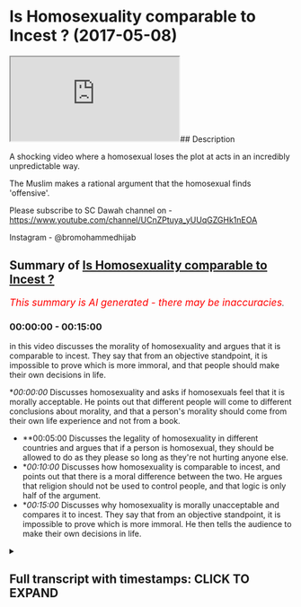 # Is Homosexuality comparable to Incest ? (2017-05-08)

<iframe loading='lazy' allow='autoplay' src='https://www.youtube.com/embed/wPR8dUCgoIM'></iframe>## Description

A shocking video where a homosexual loses the plot at acts in an incredibly unpredictable way. 

The Muslim makes a rational argument that the homosexual finds 'offensive'.

Please subscribe to SC Dawah channel on -
 https://www.youtube.com/channel/UCnZPtuya_yUUqGZGHk1nEOA


Instagram - @bromohammedhijab

## Summary of [Is Homosexuality comparable to Incest ?](https://www.youtube.com/watch?v=wPR8dUCgoIM)


*<span style="color:red; font-size:125%">This summary is AI generated - there may be inaccuracies</span>. [](/)*

### <a onclick="modifyYTiframeseektime('0')">00:00:00</a> - <a onclick="modifyYTiframeseektime('900')">00:15:00</a>

in this video discusses the morality of homosexuality and argues that it is comparable to incest. They say that from an objective standpoint, it is impossible to prove which is more immoral, and that people should make their own decisions in life.

**<a onclick="modifyYTiframeseektime('0')">00:00:00</a>* Discusses homosexuality and asks if homosexuals feel that it is morally acceptable. He points out that different people will come to different conclusions about morality, and that a person's morality should come from their own life experience and not from a book.
* **<a onclick="modifyYTiframeseektime('300')">00:05:00</a> Discusses the legality of homosexuality in different countries and argues that if a person is homosexual, they should be allowed to do as they please so long as they're not hurting anyone else.
* **<a onclick="modifyYTiframeseektime('600')">00:10:00</a>* Discusses how homosexuality is comparable to incest, and points out that there is a moral difference between the two. He argues that religion should not be used to control people, and that logic is only half of the argument.
* **<a onclick="modifyYTiframeseektime('900')">00:15:00</a>* Discusses why homosexuality is morally unacceptable and compares it to incest. They say that from an objective standpoint, it is impossible to prove which is more immoral. He then tells the audience to make their own decisions in life.

<details><summary><h2>Full transcript with timestamps: CLICK TO EXPAND</h2></summary>

<a onclick="modifyYTiframeseektime('0')">0:00:00</a> basically before we start let me just  
<a onclick="modifyYTiframeseektime('3')">0:00:03</a> introduce it to a slammer  
<a onclick="modifyYTiframeseektime('4')">0:00:04</a> it's LOM as a religion here whereby I  
<a onclick="modifyYTiframeseektime('8')">0:00:08</a> use me here if someone's a religion well  
<a onclick="modifyYTiframeseektime('13')">0:00:13</a> we believe the one God one God worthy of  
<a onclick="modifyYTiframeseektime('16')">0:00:16</a> worship all right one God worthy of  
<a onclick="modifyYTiframeseektime('19')">0:00:19</a> worship yeah yeah oh yeah one God worthy  
<a onclick="modifyYTiframeseektime('26')">0:00:26</a> of worship we believe look this is what  
<a onclick="modifyYTiframeseektime('30')">0:00:30</a> we believe there's a verse in the Quran  
<a onclick="modifyYTiframeseektime('31')">0:00:31</a> I want to introduce you to it ya know  
<a onclick="modifyYTiframeseektime('33')">0:00:33</a> see what not to like no there's a verse  
<a onclick="modifyYTiframeseektime('36')">0:00:36</a> I figured Saturday night verse 29 it  
<a onclick="modifyYTiframeseektime('40')">0:00:40</a> says but of Allah whom a solemn Roger  
<a onclick="modifyYTiframeseektime('43')">0:00:43</a> une fille Shura cap water shake it  
<a onclick="modifyYTiframeseektime('46')">0:00:46</a> sooner or later version basically says  
<a onclick="modifyYTiframeseektime('48')">0:00:48</a> that God has preferred a parable yeah of  
<a onclick="modifyYTiframeseektime('51')">0:00:51</a> a man who has many slave owners and  
<a onclick="modifyYTiframeseektime('55')">0:00:55</a> another man who has only one slave owner  
<a onclick="modifyYTiframeseektime('58')">0:00:58</a> and then he said hey Lester really  
<a onclick="modifyYTiframeseektime('60')">0:01:00</a> metella are they the same  
<a onclick="modifyYTiframeseektime('61')">0:01:01</a> yeah now the plane is do you know those  
<a onclick="modifyYTiframeseektime('65')">0:01:05</a> a philosopher his name is Rosario he  
<a onclick="modifyYTiframeseektime('66')">0:01:06</a> said man is bloom free for everywhere in  
<a onclick="modifyYTiframeseektime('69')">0:01:09</a> Chains man is going to bed one change  
<a onclick="modifyYTiframeseektime('71')">0:01:11</a> the idea is this the idea is that we as  
<a onclick="modifyYTiframeseektime('74')">0:01:14</a> Muslims we believe that you are going to  
<a onclick="modifyYTiframeseektime('76')">0:01:16</a> be a slave to something in this world  
<a onclick="modifyYTiframeseektime('78')">0:01:18</a> yes  
<a onclick="modifyYTiframeseektime('79')">0:01:19</a> you're going to either be a slave to  
<a onclick="modifyYTiframeseektime('80')">0:01:20</a> social expectations that you've chosen  
<a onclick="modifyYTiframeseektime('83')">0:01:23</a> your China it's a good way of putting it  
<a onclick="modifyYTiframeseektime('87')">0:01:27</a> so we say look let us choose who we  
<a onclick="modifyYTiframeseektime('90')">0:01:30</a> should be basically submissive to or  
<a onclick="modifyYTiframeseektime('93')">0:01:33</a> what we should be submissive to and in  
<a onclick="modifyYTiframeseektime('94')">0:01:34</a> our conceptual conceptualization we say  
<a onclick="modifyYTiframeseektime('97')">0:01:37</a> that the most appropriate thing for us  
<a onclick="modifyYTiframeseektime('99')">0:01:39</a> to submit to is the one who created  
<a onclick="modifyYTiframeseektime('101')">0:01:41</a> everything the one who knows everything  
<a onclick="modifyYTiframeseektime('103')">0:01:43</a> the one who's all aware of everything  
<a onclick="modifyYTiframeseektime('105')">0:01:45</a> and that is for us God so that's why the  
<a onclick="modifyYTiframeseektime('108')">0:01:48</a> Quran giving anyone in this entire  
<a onclick="modifyYTiframeseektime('110')">0:01:50</a> square  
<a onclick="modifyYTiframeseektime('112')">0:01:52</a> yes okay so in that case because oh  
<a onclick="modifyYTiframeseektime('114')">0:01:54</a> really so do you accept do you accept  
<a onclick="modifyYTiframeseektime('117')">0:01:57</a> that the scientists think there's like a  
<a onclick="modifyYTiframeseektime('119')">0:01:59</a> electronic that's some kind of magnetic  
<a onclick="modifyYTiframeseektime('122')">0:02:02</a> thing going on and that's God even  
<a onclick="modifyYTiframeseektime('124')">0:02:04</a> science so everybody agrees yeah no I'm  
<a onclick="modifyYTiframeseektime('128')">0:02:08</a> with you oh that's good we'll put in it  
<a onclick="modifyYTiframeseektime('129')">0:02:09</a> but I just want to say - I want to put  
<a onclick="modifyYTiframeseektime('130')">0:02:10</a> the student ma'am so for me like if you  
<a onclick="modifyYTiframeseektime('133')">0:02:13</a> ask me about my morality where do I get  
<a onclick="modifyYTiframeseektime('135')">0:02:15</a> my own morality  
<a onclick="modifyYTiframeseektime('135')">0:02:15</a> ya know but if you do I'll say look  
<a onclick="modifyYTiframeseektime('139')">0:02:19</a> there's a there's a rationality behind  
<a onclick="modifyYTiframeseektime('140')">0:02:20</a> the rally  
<a onclick="modifyYTiframeseektime('141')">0:02:21</a> so the rationality for us is okay we  
<a onclick="modifyYTiframeseektime('143')">0:02:23</a> believe that God created the universe  
<a onclick="modifyYTiframeseektime('145')">0:02:25</a> yeah now he is all-knowing we'll hearing  
<a onclick="modifyYTiframeseektime('148')">0:02:28</a> a little powerful and as an extension of  
<a onclick="modifyYTiframeseektime('150')">0:02:30</a> that he sent messengers to certain  
<a onclick="modifyYTiframeseektime('152')">0:02:32</a> people's in certain plants and  
<a onclick="modifyYTiframeseektime('154')">0:02:34</a> messengers came to people in certain  
<a onclick="modifyYTiframeseektime('156')">0:02:36</a> people certain times at different times  
<a onclick="modifyYTiframeseektime('158')">0:02:38</a> yeah and the final that we believe is  
<a onclick="modifyYTiframeseektime('160')">0:02:40</a> the Prophet Muhammad you came for  
<a onclick="modifyYTiframeseektime('161')">0:02:41</a> everything would be right  
<a onclick="modifyYTiframeseektime('163')">0:02:43</a> those messengers yeah so basically  
<a onclick="modifyYTiframeseektime('166')">0:02:46</a> whether what they have with them are two  
<a onclick="modifyYTiframeseektime('168')">0:02:48</a> things the message in the miracle the  
<a onclick="modifyYTiframeseektime('170')">0:02:50</a> message being from God which is to  
<a onclick="modifyYTiframeseektime('172')">0:02:52</a> believe in a worship and only one God  
<a onclick="modifyYTiframeseektime('174')">0:02:54</a> submit yourself to one God rather than  
<a onclick="modifyYTiframeseektime('176')">0:02:56</a> submitting yourself to aspects of the  
<a onclick="modifyYTiframeseektime('177')">0:02:57</a> creation and the miracle is the Quran  
<a onclick="modifyYTiframeseektime('180')">0:03:00</a> itself and it has a way of basically  
<a onclick="modifyYTiframeseektime('182')">0:03:02</a> proving itself okay good point so having  
<a onclick="modifyYTiframeseektime('188')">0:03:08</a> said that Oscars a homosexual yeah I  
<a onclick="modifyYTiframeseektime('190')">0:03:10</a> want to ask as a homosexual do you feel  
<a onclick="modifyYTiframeseektime('195')">0:03:15</a> it's basically in your opinion it's it's  
<a onclick="modifyYTiframeseektime('198')">0:03:18</a> your right jewy it's absolutely fine  
<a onclick="modifyYTiframeseektime('201')">0:03:21</a> morally acceptable for you to be  
<a onclick="modifyYTiframeseektime('202')">0:03:22</a> homosexual in the sense that my national  
<a onclick="modifyYTiframeseektime('205')">0:03:25</a> urge okay thank you all right yeah okay  
<a onclick="modifyYTiframeseektime('209')">0:03:29</a> I wanted to ask you a question there  
<a onclick="modifyYTiframeseektime('211')">0:03:31</a> yeah do you assert that everything that  
<a onclick="modifyYTiframeseektime('214')">0:03:34</a> you believe and feel from nature  
<a onclick="modifyYTiframeseektime('216')">0:03:36</a> you should enact depending on what how  
<a onclick="modifyYTiframeseektime('220')">0:03:40</a> you feel depending on your own  
<a onclick="modifyYTiframeseektime('223')">0:03:43</a> morality that you have available decide  
<a onclick="modifyYTiframeseektime('226')">0:03:46</a> the course of your lifetime supporting  
<a onclick="modifyYTiframeseektime('228')">0:03:48</a> with your own experiences and your own  
<a onclick="modifyYTiframeseektime('230')">0:03:50</a> destiny based on your own and what  
<a onclick="modifyYTiframeseektime('232')">0:03:52</a> you're here to do and that all of us are  
<a onclick="modifyYTiframeseektime('234')">0:03:54</a> here to do something different we're all  
<a onclick="modifyYTiframeseektime('235')">0:03:55</a> here to develop in a soul a different  
<a onclick="modifyYTiframeseektime('237')">0:03:57</a> way but religion to shut that down and  
<a onclick="modifyYTiframeseektime('238')">0:03:58</a> makes you all the same I don't believe  
<a onclick="modifyYTiframeseektime('240')">0:04:00</a> that no I'm with you but John I put this  
<a onclick="modifyYTiframeseektime('243')">0:04:03</a> on you because I think your voice is  
<a onclick="modifyYTiframeseektime('245')">0:04:05</a> thought on my website no I don't like  
<a onclick="modifyYTiframeseektime('249')">0:04:09</a> you you believe that yeah but the  
<a onclick="modifyYTiframeseektime('251')">0:04:11</a> question I asked you was you said it was  
<a onclick="modifyYTiframeseektime('252')">0:04:12</a> my network to be homosexual I mean I do  
<a onclick="modifyYTiframeseektime('255')">0:04:15</a> believe that I'm not saying that you  
<a onclick="modifyYTiframeseektime('257')">0:04:17</a> shouldn't know one thing I Fisher the  
<a onclick="modifyYTiframeseektime('261')">0:04:21</a> first Pinilla do you believe that as you  
<a onclick="modifyYTiframeseektime('263')">0:04:23</a> connect with my life I think we have  
<a onclick="modifyYTiframeseektime('264')">0:04:24</a> there should be able to adapt well most  
<a onclick="modifyYTiframeseektime('267')">0:04:27</a> of them because you have an urge to eat  
<a onclick="modifyYTiframeseektime('269')">0:04:29</a> to [ __ ] for sleep to park so most of  
<a onclick="modifyYTiframeseektime('272')">0:04:32</a> them yes I would agree sir all right  
<a onclick="modifyYTiframeseektime('274')">0:04:34</a> what about you what about you all of  
<a onclick="modifyYTiframeseektime('275')">0:04:35</a> them I wish you would do not sir  
<a onclick="modifyYTiframeseektime('278')">0:04:38</a> okay does that go fight for my morality  
<a onclick="modifyYTiframeseektime('280')">0:04:40</a> the one thing so from what did you get  
<a onclick="modifyYTiframeseektime('282')">0:04:42</a> your morality from your own life  
<a onclick="modifyYTiframeseektime('283')">0:04:43</a> experience or did you get it from the  
<a onclick="modifyYTiframeseektime('285')">0:04:45</a> book look well I think that's crap it  
<a onclick="modifyYTiframeseektime('287')">0:04:47</a> you have to get it from life okay why  
<a onclick="modifyYTiframeseektime('289')">0:04:49</a> don't kill because that's what we've got  
<a onclick="modifyYTiframeseektime('291')">0:04:51</a> to go on got to go you can have guidance  
<a onclick="modifyYTiframeseektime('294')">0:04:54</a> you can have guidance really but if you  
<a onclick="modifyYTiframeseektime('296')">0:04:56</a> don't develop it to your own experiences  
<a onclick="modifyYTiframeseektime('297')">0:04:57</a> and your own vision and your own path  
<a onclick="modifyYTiframeseektime('300')">0:05:00</a> life and everything else  
<a onclick="modifyYTiframeseektime('301')">0:05:01</a> what's the point of it well as you had  
<a onclick="modifyYTiframeseektime('303')">0:05:03</a> to have it I'm not going on chemically  
<a onclick="modifyYTiframeseektime('305')">0:05:05</a> you can call me well your life because  
<a onclick="modifyYTiframeseektime('309')">0:05:09</a> how call you done yet there you go  
<a onclick="modifyYTiframeseektime('311')">0:05:11</a> John the Baptist you go okay John Joyce  
<a onclick="modifyYTiframeseektime('314')">0:05:14</a> Jesus high five ah Piper Coverstone 0.1  
<a onclick="modifyYTiframeseektime('321')">0:05:21</a> 0.1 the circle I was a jerk yeah thank  
<a onclick="modifyYTiframeseektime('326')">0:05:26</a> you  
<a onclick="modifyYTiframeseektime('326')">0:05:26</a> oh so basically more common ways to  
<a onclick="modifyYTiframeseektime('332')">0:05:32</a> coming into your mouth your question  
<a onclick="modifyYTiframeseektime('333')">0:05:33</a> all right in also so sorry my question  
<a onclick="modifyYTiframeseektime('337')">0:05:37</a> is fit forward then someone had wished I  
<a onclick="modifyYTiframeseektime('339')">0:05:39</a> would say take someone happening right  
<a onclick="modifyYTiframeseektime('340')">0:05:40</a> now to be incestual your conceptualize  
<a onclick="modifyYTiframeseektime('347')">0:05:47</a> yeah well they have to shake themselves  
<a onclick="modifyYTiframeseektime('349')">0:05:49</a> and find out in my police say they'd  
<a onclick="modifyYTiframeseektime('351')">0:05:51</a> have to check themselves if they could  
<a onclick="modifyYTiframeseektime('353')">0:05:53</a> stop that urgent and really truly find  
<a onclick="modifyYTiframeseektime('356')">0:05:56</a> out where that came from because it  
<a onclick="modifyYTiframeseektime('357')">0:05:57</a> often comes from then having incestual  
<a onclick="modifyYTiframeseektime('360')">0:06:00</a> stuff happening in their path so that's  
<a onclick="modifyYTiframeseektime('364')">0:06:04</a> where you're saying that because I'm  
<a onclick="modifyYTiframeseektime('366')">0:06:06</a> homosexual that I've had some homosexual  
<a onclick="modifyYTiframeseektime('368')">0:06:08</a> thing happen to me in the past so that  
<a onclick="modifyYTiframeseektime('370')">0:06:10</a> bla bla bla some there's a lot of  
<a onclick="modifyYTiframeseektime('372')">0:06:12</a> different reasons why people are  
<a onclick="modifyYTiframeseektime('373')">0:06:13</a> homosexual ask about you know oh yeah go  
<a onclick="modifyYTiframeseektime('376')">0:06:16</a> someone has a genetic urge yeah yeah to  
<a onclick="modifyYTiframeseektime('380')">0:06:20</a> be incestuous yeah should they be  
<a onclick="modifyYTiframeseektime('382')">0:06:22</a> allowed to elect well that's not for me  
<a onclick="modifyYTiframeseektime('384')">0:06:24</a> to decide that's for them to decide okay  
<a onclick="modifyYTiframeseektime('386')">0:06:26</a> not for you to decide or me no no it's  
<a onclick="modifyYTiframeseektime('388')">0:06:28</a> not for me to do anything as for them to  
<a onclick="modifyYTiframeseektime('390')">0:06:30</a> sort it out  
<a onclick="modifyYTiframeseektime('390')">0:06:30</a> not for me yeah that's not none of my  
<a onclick="modifyYTiframeseektime('394')">0:06:34</a> business I don't know them so now in my  
<a onclick="modifyYTiframeseektime('396')">0:06:36</a> house if there's a crime going on again  
<a onclick="modifyYTiframeseektime('399')">0:06:39</a> if someone's been broken the law of the  
<a onclick="modifyYTiframeseektime('401')">0:06:41</a> land then obviously it's a crime that's  
<a onclick="modifyYTiframeseektime('403')">0:06:43</a> the climate it's not really what it is  
<a onclick="modifyYTiframeseektime('405')">0:06:45</a> yeah so you it's not allowed so you'd  
<a onclick="modifyYTiframeseektime('407')">0:06:47</a> get you know you get the police involved  
<a onclick="modifyYTiframeseektime('409')">0:06:49</a> which is probably if it's not allowed to  
<a onclick="modifyYTiframeseektime('411')">0:06:51</a> happen it's probably right okay so  
<a onclick="modifyYTiframeseektime('413')">0:06:53</a> you're saying is you shouldn't be  
<a onclick="modifyYTiframeseektime('414')">0:06:54</a> allowed to have a little well I'm not  
<a onclick="modifyYTiframeseektime('415')">0:06:55</a> I'm not saying anything I'm just  
<a onclick="modifyYTiframeseektime('416')">0:06:56</a> pointing out that the law says that it's  
<a onclick="modifyYTiframeseektime('419')">0:06:59</a> illegal okay so they'll also look  
<a onclick="modifyYTiframeseektime('420')">0:07:00</a> illegal  
<a onclick="modifyYTiframeseektime('421')">0:07:01</a> so our mother and a family relationship  
<a onclick="modifyYTiframeseektime('423')">0:07:03</a> to happen according to the law okay  
<a onclick="modifyYTiframeseektime('427')">0:07:07</a> according to the law if you go to a  
<a onclick="modifyYTiframeseektime('429')">0:07:09</a> country where homosexuality is illegal  
<a onclick="modifyYTiframeseektime('431')">0:07:11</a> should you still be able to enact on a  
<a onclick="modifyYTiframeseektime('433')">0:07:13</a> sec trolley well I don't know so your  
<a onclick="modifyYTiframeseektime('438')">0:07:18</a> honor I'd like to really disagree with  
<a onclick="modifyYTiframeseektime('441')">0:07:21</a> you linking homosexuality with incest  
<a onclick="modifyYTiframeseektime('443')">0:07:23</a> it's the same thing why can't only okay  
<a onclick="modifyYTiframeseektime('446')">0:07:26</a> so for example I'm looking  
<a onclick="modifyYTiframeseektime('447')">0:07:27</a> heterosexuality with incense okay and  
<a onclick="modifyYTiframeseektime('450')">0:07:30</a> I'll make a point on I link them I link  
<a onclick="modifyYTiframeseektime('452')">0:07:32</a> them all cut I'm sorry yeah like her  
<a onclick="modifyYTiframeseektime('454')">0:07:34</a> incest I pedophilia and I'm linking with  
<a onclick="modifyYTiframeseektime('458')">0:07:38</a> homosexuality and jumping all in the  
<a onclick="modifyYTiframeseektime('459')">0:07:39</a> same carrier bag and constantly blinking  
<a onclick="modifyYTiframeseektime('462')">0:07:42</a> them up they're not connected because  
<a onclick="modifyYTiframeseektime('464')">0:07:44</a> it's adult consensual circle it's not  
<a onclick="modifyYTiframeseektime('466')">0:07:46</a> going generational you are you're  
<a onclick="modifyYTiframeseektime('469')">0:07:49</a> talking incest incest okay so that's  
<a onclick="modifyYTiframeseektime('471')">0:07:51</a> intergenerational sex words of stuff but  
<a onclick="modifyYTiframeseektime('474')">0:07:54</a> well that well I don't know that's to do  
<a onclick="modifyYTiframeseektime('475')">0:07:55</a> with them isn't it what you just said  
<a onclick="modifyYTiframeseektime('477')">0:07:57</a> depending on the age they are okay so  
<a onclick="modifyYTiframeseektime('479')">0:07:59</a> notice up here  
<a onclick="modifyYTiframeseektime('480')">0:08:00</a> what's your sister's or sue Robert  
<a onclick="modifyYTiframeseektime('482')">0:08:02</a> one-hour sessions cause of each other  
<a onclick="modifyYTiframeseektime('483')">0:08:03</a> yeah I think I think gender homicidal  
<a onclick="modifyYTiframeseektime('485')">0:08:05</a> gentlemen I think gentlemen you better  
<a onclick="modifyYTiframeseektime('488')">0:08:08</a> come to the Nitty Gritty nub of your  
<a onclick="modifyYTiframeseektime('489')">0:08:09</a> point and ask me it now okay my point is  
<a onclick="modifyYTiframeseektime('491')">0:08:11</a> this right you said don't compare you  
<a onclick="modifyYTiframeseektime('494')">0:08:14</a> should have been making comparisons  
<a onclick="modifyYTiframeseektime('495')">0:08:15</a> between certain homosexuality no I know  
<a onclick="modifyYTiframeseektime('497')">0:08:17</a> I said I was really upset with the  
<a onclick="modifyYTiframeseektime('499')">0:08:19</a> factory's constantly being linked with  
<a onclick="modifyYTiframeseektime('500')">0:08:20</a> illegal sexual activity  
<a onclick="modifyYTiframeseektime('502')">0:08:22</a> homosexuality is constantly being linked  
<a onclick="modifyYTiframeseektime('504')">0:08:24</a> with illegal sexual activity instant  
<a onclick="modifyYTiframeseektime('506')">0:08:26</a> beautifuller etcetera that's why I said  
<a onclick="modifyYTiframeseektime('508')">0:08:28</a> okay I was annoyed with that something  
<a onclick="modifyYTiframeseektime('510')">0:08:30</a> you were doing in that case if you go to  
<a onclick="modifyYTiframeseektime('511')">0:08:31</a> another country where homosexuality  
<a onclick="modifyYTiframeseektime('512')">0:08:32</a> advanced would you be upset in the same  
<a onclick="modifyYTiframeseektime('515')">0:08:35</a> way if someone liquors if you two are  
<a onclick="modifyYTiframeseektime('517')">0:08:37</a> not allowed to I don't know because I've  
<a onclick="modifyYTiframeseektime('518')">0:08:38</a> never been to one of those countries and  
<a onclick="modifyYTiframeseektime('519')">0:08:39</a> I don't think I would okay so I'm saying  
<a onclick="modifyYTiframeseektime('522')">0:08:42</a> is if any homosexual forget about you if  
<a onclick="modifyYTiframeseektime('525')">0:08:45</a> any almost sexual went to Nigeria or any  
<a onclick="modifyYTiframeseektime('526')">0:08:46</a> other country well sexuality is back  
<a onclick="modifyYTiframeseektime('528')">0:08:48</a> should they or should they not be  
<a onclick="modifyYTiframeseektime('529')">0:08:49</a> allowed to enact their homosexuality  
<a onclick="modifyYTiframeseektime('530')">0:08:50</a> well I think it depends on them if they  
<a onclick="modifyYTiframeseektime('532')">0:08:52</a> choose to or not okay so what you're  
<a onclick="modifyYTiframeseektime('534')">0:08:54</a> saying here is for homosexuals you're  
<a onclick="modifyYTiframeseektime('537')">0:08:57</a> saying they have a decision to make  
<a onclick="modifyYTiframeseektime('539')">0:08:59</a> whether they want to or they don't want  
<a onclick="modifyYTiframeseektime('540')">0:09:00</a> that's right whereas we will send you an  
<a onclick="modifyYTiframeseektime('542')">0:09:02</a> adult sex not intergenerational and  
<a onclick="modifyYTiframeseektime('544')">0:09:04</a> underage sex underage sex it was  
<a onclick="modifyYTiframeseektime('547')">0:09:07</a> princess your underage sex all right all  
<a onclick="modifyYTiframeseektime('549')">0:09:09</a> right then within it within the same  
<a onclick="modifyYTiframeseektime('550')">0:09:10</a> family or whatever okay it's not it's  
<a onclick="modifyYTiframeseektime('553')">0:09:13</a> only legal though we're a bub between  
<a onclick="modifyYTiframeseektime('556')">0:09:16</a> brother and sister in this country yeah  
<a onclick="modifyYTiframeseektime('557')">0:09:17</a> I think is illegal if you leave  
<a onclick="modifyYTiframeseektime('559')">0:09:19</a> in other time your country okay when in  
<a onclick="modifyYTiframeseektime('563')">0:09:23</a> other countries in alright then in our  
<a onclick="modifyYTiframeseektime('565')">0:09:25</a> country it's illegal in our country  
<a onclick="modifyYTiframeseektime('567')">0:09:27</a> today I should assume that what exactly  
<a onclick="modifyYTiframeseektime('571')">0:09:31</a> all the odds are so Marysol for you okay  
<a onclick="modifyYTiframeseektime('574')">0:09:34</a> cool you probably more London than I am  
<a onclick="modifyYTiframeseektime('576')">0:09:36</a> okay in a normal day in a Muslim country  
<a onclick="modifyYTiframeseektime('578')">0:09:38</a> depends on which country took about as  
<a onclick="modifyYTiframeseektime('580')">0:09:40</a> many of them so why UAE I think  
<a onclick="modifyYTiframeseektime('583')">0:09:43</a> homosexuals can probably do a lot more  
<a onclick="modifyYTiframeseektime('584')">0:09:44</a> than let's say Saudi Arabia alright so  
<a onclick="modifyYTiframeseektime('586')">0:09:46</a> it's kind of like it you know I think  
<a onclick="modifyYTiframeseektime('589')">0:09:49</a> they should be I think they should I  
<a onclick="modifyYTiframeseektime('591')">0:09:51</a> think people should be free to do what  
<a onclick="modifyYTiframeseektime('593')">0:09:53</a> they feel like doing as long as they're  
<a onclick="modifyYTiframeseektime('595')">0:09:55</a> not hearing somebody else and they're  
<a onclick="modifyYTiframeseektime('597')">0:09:57</a> not they lie against I think the people  
<a onclick="modifyYTiframeseektime('598')">0:09:58</a> should be free to do what they want as  
<a onclick="modifyYTiframeseektime('599')">0:09:59</a> long as they're not hurting is by  
<a onclick="modifyYTiframeseektime('601')">0:10:01</a> breaking the law happy you said that  
<a onclick="modifyYTiframeseektime('602')">0:10:02</a> well you know I'd be very confusing but  
<a onclick="modifyYTiframeseektime('604')">0:10:04</a> you're trying to box me into a situation  
<a onclick="modifyYTiframeseektime('605')">0:10:05</a> and a box around by people and I'd like  
<a onclick="modifyYTiframeseektime('609')">0:10:09</a> to serve other people what they think  
<a onclick="modifyYTiframeseektime('610')">0:10:10</a> about homosexuality ask them what do you  
<a onclick="modifyYTiframeseektime('613')">0:10:13</a> think what do you think about my  
<a onclick="modifyYTiframeseektime('615')">0:10:15</a> sexuality no comment no comment what do  
<a onclick="modifyYTiframeseektime('617')">0:10:17</a> you think about my pictures no comment  
<a onclick="modifyYTiframeseektime('620')">0:10:20</a> no comment take-home receive back  
<a onclick="modifyYTiframeseektime('622')">0:10:22</a> there's no not these people why because  
<a onclick="modifyYTiframeseektime('624')">0:10:24</a> you've asked me for like the law no but  
<a onclick="modifyYTiframeseektime('625')">0:10:25</a> the bigger here you should be able to  
<a onclick="modifyYTiframeseektime('627')">0:10:27</a> can I ask you a question yeah you're you  
<a onclick="modifyYTiframeseektime('629')">0:10:29</a> seem like a decent guy yeah well Muslim  
<a onclick="modifyYTiframeseektime('631')">0:10:31</a> this is weakest or a million questions  
<a onclick="modifyYTiframeseektime('632')">0:10:32</a> look at that let me allow me to  
<a onclick="modifyYTiframeseektime('634')">0:10:34</a> elaborate on my point my point is that  
<a onclick="modifyYTiframeseektime('636')">0:10:36</a> people ask us questions all the time  
<a onclick="modifyYTiframeseektime('637')">0:10:37</a> about slap people ask Jewish people  
<a onclick="modifyYTiframeseektime('640')">0:10:40</a> questions also my Judaism Christian  
<a onclick="modifyYTiframeseektime('642')">0:10:42</a> author I do a Judaism ABS we've all done  
<a onclick="modifyYTiframeseektime('644')">0:10:44</a> by atheism everything should be able to  
<a onclick="modifyYTiframeseektime('647')">0:10:47</a> recreate a scrutinize and criticize  
<a onclick="modifyYTiframeseektime('648')">0:10:48</a> including sexuality and so it's not fair  
<a onclick="modifyYTiframeseektime('651')">0:10:51</a> I don't believe it's fair if you want to  
<a onclick="modifyYTiframeseektime('653')">0:10:53</a> say it's freedom of speech for us to say  
<a onclick="modifyYTiframeseektime('654')">0:10:54</a> okay we should have parameters of that  
<a onclick="modifyYTiframeseektime('656')">0:10:56</a> speedo Street I'm saying that if you're  
<a onclick="modifyYTiframeseektime('658')">0:10:58</a> almost sexual just like I'm a Muslim and  
<a onclick="modifyYTiframeseektime('659')">0:10:59</a> someone's a Christian all of us should  
<a onclick="modifyYTiframeseektime('661')">0:11:01</a> be able to have engaging conversation  
<a onclick="modifyYTiframeseektime('663')">0:11:03</a> while getting angry actually  
<a onclick="modifyYTiframeseektime('665')">0:11:05</a> rationalised angry is really moving  
<a onclick="modifyYTiframeseektime('666')">0:11:06</a> anger okay if you get passion okay now  
<a onclick="modifyYTiframeseektime('669')">0:11:09</a> let me ask you a question nother  
<a onclick="modifyYTiframeseektime('670')">0:11:10</a> question right my favorite question to  
<a onclick="modifyYTiframeseektime('672')">0:11:12</a> you you said you can do everyone so long  
<a onclick="modifyYTiframeseektime('673')">0:11:13</a> it's about how many or not that's the  
<a onclick="modifyYTiframeseektime('674')">0:11:14</a> harm principle side by DJ SMIL yeah and  
<a onclick="modifyYTiframeseektime('677')">0:11:17</a> unlock on liberty in 1800 I don't know  
<a onclick="modifyYTiframeseektime('679')">0:11:19</a> basically I'll tell you what this means  
<a onclick="modifyYTiframeseektime('680')">0:11:20</a> now it's a liberal it's a libertarian  
<a onclick="modifyYTiframeseektime('682')">0:11:22</a> principle that was come from a  
<a onclick="modifyYTiframeseektime('683')">0:11:23</a> philosopher in 1800 I've got two  
<a onclick="modifyYTiframeseektime('685')">0:11:25</a> questions to you number one  
<a onclick="modifyYTiframeseektime('687')">0:11:27</a> then if you really think about it incest  
<a onclick="modifyYTiframeseektime('689')">0:11:29</a> between brother and sister yeah where  
<a onclick="modifyYTiframeseektime('692')">0:11:32</a> they're both consensual over H in your  
<a onclick="modifyYTiframeseektime('694')">0:11:34</a> opinion should not be illegal  
<a onclick="modifyYTiframeseektime('696')">0:11:36</a> yeah I didn't sign that's not my opinion  
<a onclick="modifyYTiframeseektime('698')">0:11:38</a> so what's your friend you're putting  
<a onclick="modifyYTiframeseektime('700')">0:11:40</a> your opinion now now I'm asking what is  
<a onclick="modifyYTiframeseektime('701')">0:11:41</a> your opinion is incest between two  
<a onclick="modifyYTiframeseektime('703')">0:11:43</a> consensual adults but brother and sister  
<a onclick="modifyYTiframeseektime('706')">0:11:46</a> now both consented and wearing  
<a onclick="modifyYTiframeseektime('707')">0:11:47</a> protection so there's all deformed  
<a onclick="modifyYTiframeseektime('708')">0:11:48</a> babies is that legitimate is that  
<a onclick="modifyYTiframeseektime('711')">0:11:51</a> morally acceptable is that morally  
<a onclick="modifyYTiframeseektime('712')">0:11:52</a> unacceptable I think you'd have to ask  
<a onclick="modifyYTiframeseektime('715')">0:11:55</a> those two themselves and their parents  
<a onclick="modifyYTiframeseektime('717')">0:11:57</a> and the people in their vicinity I've  
<a onclick="modifyYTiframeseektime('719')">0:11:59</a> got no there's nothing to deny don't  
<a onclick="modifyYTiframeseektime('720')">0:12:00</a> have children my own and I'm asking for  
<a onclick="modifyYTiframeseektime('722')">0:12:02</a> your opinion does my opinion yeah I give  
<a onclick="modifyYTiframeseektime('725')">0:12:05</a> me my opinion so what's your play  
<a onclick="modifyYTiframeseektime('726')">0:12:06</a> tickets between those two that I will  
<a onclick="modifyYTiframeseektime('728')">0:12:08</a> use on for that when we talked about the  
<a onclick="modifyYTiframeseektime('729')">0:12:09</a> linkage between horse or hybrid between  
<a onclick="modifyYTiframeseektime('731')">0:12:11</a> because less than almost actuality then  
<a onclick="modifyYTiframeseektime('732')">0:12:12</a> going because they often link  
<a onclick="modifyYTiframeseektime('735')">0:12:15</a> homosexuality with in things which  
<a onclick="modifyYTiframeseektime('738')">0:12:18</a> without incest or people's only out  
<a onclick="modifyYTiframeseektime('740')">0:12:20</a> there what's all that because they're  
<a onclick="modifyYTiframeseektime('741')">0:12:21</a> why definitely linked in it so what  
<a onclick="modifyYTiframeseektime('742')">0:12:22</a> along with the mental link is made so  
<a onclick="modifyYTiframeseektime('744')">0:12:24</a> what's well is that leave interrupting  
<a onclick="modifyYTiframeseektime('746')">0:12:26</a> me sorry I'm so mental link is made in  
<a onclick="modifyYTiframeseektime('748')">0:12:28</a> people's mind that link homosexuality  
<a onclick="modifyYTiframeseektime('751')">0:12:31</a> with pedophilia within certain okay I'm  
<a onclick="modifyYTiframeseektime('754')">0:12:34</a> also critically though well you can't  
<a onclick="modifyYTiframeseektime('755')">0:12:35</a> strong I'm the argument I'm gonna no I'm  
<a onclick="modifyYTiframeseektime('757')">0:12:37</a> not telling you that's what happens in  
<a onclick="modifyYTiframeseektime('759')">0:12:39</a> the public for me I'm doing it no no  
<a onclick="modifyYTiframeseektime('760')">0:12:40</a> you're not I'm going into it you try to  
<a onclick="modifyYTiframeseektime('762')">0:12:42</a> do it I own a love inside cut you off  
<a onclick="modifyYTiframeseektime('764')">0:12:44</a> and you didn't like a winter sand also  
<a onclick="modifyYTiframeseektime('766')">0:12:46</a> sorry I'm saying to you what it is a  
<a onclick="modifyYTiframeseektime('768')">0:12:48</a> different if you say if you use the  
<a onclick="modifyYTiframeseektime('770')">0:12:50</a> liberal Humphrey supplies barometer I'm  
<a onclick="modifyYTiframeseektime('772')">0:12:52</a> asking you what is the moral difference  
<a onclick="modifyYTiframeseektime('774')">0:12:54</a> between homosexuality and a brother and  
<a onclick="modifyYTiframeseektime('777')">0:12:57</a> a sister having sex of each other this  
<a onclick="modifyYTiframeseektime('778')">0:12:58</a> is such a stupid discussion and you're  
<a onclick="modifyYTiframeseektime('781')">0:13:01</a> having such a stupid argument but you  
<a onclick="modifyYTiframeseektime('782')">0:13:02</a> don't have any responsible i am i  
<a onclick="modifyYTiframeseektime('784')">0:13:04</a> throwing a response and telling you what  
<a onclick="modifyYTiframeseektime('785')">0:13:05</a> you're trying to do is very very twisted  
<a onclick="modifyYTiframeseektime('787')">0:13:07</a> and stupid it's all white like that I've  
<a onclick="modifyYTiframeseektime('789')">0:13:09</a> told you already and you didn't listen  
<a onclick="modifyYTiframeseektime('790')">0:13:10</a> no I'm not working with one to take back  
<a onclick="modifyYTiframeseektime('792')">0:13:12</a> no but no but you do well you learn the  
<a onclick="modifyYTiframeseektime('795')">0:13:15</a> tape can you see why you're not giving  
<a onclick="modifyYTiframeseektime('796')">0:13:16</a> any answers okay I gave you the answer  
<a onclick="modifyYTiframeseektime('798')">0:13:18</a> what's the answer  
<a onclick="modifyYTiframeseektime('799')">0:13:19</a> what's the difference between interest  
<a onclick="modifyYTiframeseektime('800')">0:13:20</a> from a logical little us what this  
<a onclick="modifyYTiframeseektime('802')">0:13:22</a> different positive one is a man having  
<a onclick="modifyYTiframeseektime('804')">0:13:24</a> sex with another man okay  
<a onclick="modifyYTiframeseektime('806')">0:13:26</a> one man having sex with another man and  
<a onclick="modifyYTiframeseektime('807')">0:13:27</a> the other one is two people in the same  
<a onclick="modifyYTiframeseektime('809')">0:13:29</a> family having sex is one right one wrong  
<a onclick="modifyYTiframeseektime('812')">0:13:32</a> quite well that depends on your point of  
<a onclick="modifyYTiframeseektime('813')">0:13:33</a> view I'm asking you either like the link  
<a onclick="modifyYTiframeseektime('816')">0:13:36</a> I'm asking you why do you like the link  
<a onclick="modifyYTiframeseektime('817')">0:13:37</a> um because  
<a onclick="modifyYTiframeseektime('818')">0:13:38</a> wait inferred that homosexuality somehow  
<a onclick="modifyYTiframeseektime('822')">0:13:42</a> not right something not quite right  
<a onclick="modifyYTiframeseektime('825')">0:13:45</a> about it there's something a little bit  
<a onclick="modifyYTiframeseektime('827')">0:13:47</a> something about my question one other  
<a onclick="modifyYTiframeseektime('829')">0:13:49</a> thought you were playing what's the  
<a onclick="modifyYTiframeseektime('830')">0:13:50</a> difference between incest and why yeah  
<a onclick="modifyYTiframeseektime('831')">0:13:51</a> why you asking the question why not what  
<a onclick="modifyYTiframeseektime('833')">0:13:53</a> not why not why are you asking that  
<a onclick="modifyYTiframeseektime('835')">0:13:55</a> particular question I feel I feel like  
<a onclick="modifyYTiframeseektime('837')">0:13:57</a> it  
<a onclick="modifyYTiframeseektime('837')">0:13:57</a> oh you know you do what you do like you  
<a onclick="modifyYTiframeseektime('840')">0:14:00</a> do a lot of now it's damaging his belief  
<a onclick="modifyYTiframeseektime('843')">0:14:03</a> system oh oh you see what how you work  
<a onclick="modifyYTiframeseektime('845')">0:14:05</a> you're mainly trying to mind [ __ ] people  
<a onclick="modifyYTiframeseektime('847')">0:14:07</a> with his religion and then when you  
<a onclick="modifyYTiframeseektime('849')">0:14:09</a> stare men on rivers or like in whatever  
<a onclick="modifyYTiframeseektime('851')">0:14:11</a> religion I want yeah but you don't  
<a onclick="modifyYTiframeseektime('853')">0:14:13</a> that's irrelevant finally Allah thank  
<a onclick="modifyYTiframeseektime('855')">0:14:15</a> you so you could take you see here  
<a onclick="modifyYTiframeseektime('858')">0:14:18</a> here's a good example of something which  
<a onclick="modifyYTiframeseektime('860')">0:14:20</a> you could have just which basically have  
<a onclick="modifyYTiframeseektime('862')">0:14:22</a> lost the argument well that's that's  
<a onclick="modifyYTiframeseektime('864')">0:14:24</a> that's in the opinion of the person  
<a onclick="modifyYTiframeseektime('866')">0:14:26</a> who's listening to this not you or me  
<a onclick="modifyYTiframeseektime('867')">0:14:27</a> okay that's good you have your abilities  
<a onclick="modifyYTiframeseektime('871')">0:14:31</a> and so as other people are going to  
<a onclick="modifyYTiframeseektime('872')">0:14:32</a> watch these logic logically they're free  
<a onclick="modifyYTiframeseektime('874')">0:14:34</a> to make their own minds up and flush  
<a onclick="modifyYTiframeseektime('875')">0:14:35</a> their own mobile phones down their own  
<a onclick="modifyYTiframeseektime('877')">0:14:37</a> toilets and cut the control system and  
<a onclick="modifyYTiframeseektime('879')">0:14:39</a> stop bullshitting around with these  
<a onclick="modifyYTiframeseektime('880')">0:14:40</a> stupid religions that mind [ __ ] you and  
<a onclick="modifyYTiframeseektime('883')">0:14:43</a> allow you to be controlled on mass  
<a onclick="modifyYTiframeseektime('884')">0:14:44</a> through different countries okay so it's  
<a onclick="modifyYTiframeseektime('887')">0:14:47</a> religion does anyone have a stick now be  
<a onclick="modifyYTiframeseektime('888')">0:14:48</a> excuse me he's off he's on he saw  
<a onclick="modifyYTiframeseektime('892')">0:14:52</a> himself please so okay so here okay  
<a onclick="modifyYTiframeseektime('895')">0:14:55</a> logically you have nothing to satisfy  
<a onclick="modifyYTiframeseektime('899')">0:14:59</a> yourself with well logic is only half  
<a onclick="modifyYTiframeseektime('900')">0:15:00</a> the story which is from this part of  
<a onclick="modifyYTiframeseektime('902')">0:15:02</a> right this part of the brain the other  
<a onclick="modifyYTiframeseektime('904')">0:15:04</a> part of the intuitive for feminine for  
<a onclick="modifyYTiframeseektime('906')">0:15:06</a> sensual is dancing you're like oh sexual  
<a onclick="modifyYTiframeseektime('909')">0:15:09</a> oh oh we don't like that do you coming  
<a onclick="modifyYTiframeseektime('913')">0:15:13</a> in cool okay I think he'll fill minutes  
<a onclick="modifyYTiframeseektime('918')">0:15:18</a> to get my permission to get my position  
<a onclick="modifyYTiframeseektime('920')">0:15:20</a> because go home alright what do you  
<a onclick="modifyYTiframeseektime('923')">0:15:23</a> listen I'm someplace book alright anyway  
<a onclick="modifyYTiframeseektime('926')">0:15:26</a> so long as we're not harming anyone else  
<a onclick="modifyYTiframeseektime('927')">0:15:27</a> you know  
<a onclick="modifyYTiframeseektime('928')">0:15:28</a> really well and what I won't help  
<a onclick="modifyYTiframeseektime('930')">0:15:30</a> anybody else and when they put those  
<a onclick="modifyYTiframeseektime('931')">0:15:31</a> pants on people's backs in Guantanamo  
<a onclick="modifyYTiframeseektime('933')">0:15:33</a> Bay and play heavy melting we weren't  
<a onclick="modifyYTiframeseektime('934')">0:15:34</a> harming anybody were they different do  
<a onclick="modifyYTiframeseektime('937')">0:15:37</a> you know what I was doing you you're  
<a onclick="modifyYTiframeseektime('939')">0:15:39</a> coming well sir I got to be very funny  
<a onclick="modifyYTiframeseektime('940')">0:15:40</a> I understand what I could do with other  
<a onclick="modifyYTiframeseektime('942')">0:15:42</a> comes you know I want to take back all  
<a onclick="modifyYTiframeseektime('944')">0:15:44</a> right so if you have any answer here let  
<a onclick="modifyYTiframeseektime('946')">0:15:46</a> me ask you one last time and if you  
<a onclick="modifyYTiframeseektime('947')">0:15:47</a> don't answer anything then I think we  
<a onclick="modifyYTiframeseektime('949')">0:15:49</a> can all make of it  
<a onclick="modifyYTiframeseektime('950')">0:15:50</a> we can all make out on any point so  
<a onclick="modifyYTiframeseektime('951')">0:15:51</a> don't give the shoes man we can all make  
<a onclick="modifyYTiframeseektime('953')">0:15:53</a> our own mind up on this yeah because I  
<a onclick="modifyYTiframeseektime('955')">0:15:55</a> said thank you for your response and  
<a onclick="modifyYTiframeseektime('956')">0:15:56</a> what's the difference between  
<a onclick="modifyYTiframeseektime('957')">0:15:57</a> homosexuality means and inside no that's  
<a onclick="modifyYTiframeseektime('959')">0:15:59</a> not my question my question is why is  
<a onclick="modifyYTiframeseektime('961')">0:16:01</a> homosexuality a man another man having  
<a onclick="modifyYTiframeseektime('964')">0:16:04</a> sexual intercourse and the act of a man  
<a onclick="modifyYTiframeseektime('967')">0:16:07</a> and a woman who happen to brother and  
<a onclick="modifyYTiframeseektime('968')">0:16:08</a> sister yeah and they're consensual yeah  
<a onclick="modifyYTiframeseektime('973')">0:16:13</a> drink that because you're gonna do it  
<a onclick="modifyYTiframeseektime('975')">0:16:15</a> actually time all right okay so I'm  
<a onclick="modifyYTiframeseektime('978')">0:16:18</a> asking you why is it before you're  
<a onclick="modifyYTiframeseektime('980')">0:16:20</a> likely to see anything okay whatever I  
<a onclick="modifyYTiframeseektime('981')">0:16:21</a> see now no thanks I don't drink alcohol  
<a onclick="modifyYTiframeseektime('984')">0:16:24</a> no no not on tetanus all right okay it  
<a onclick="modifyYTiframeseektime('988')">0:16:28</a> does it smaller good anyways I was the  
<a onclick="modifyYTiframeseektime('990')">0:16:30</a> hymen  
<a onclick="modifyYTiframeseektime('991')">0:16:31</a> okay okay fair enough I'm sorry I  
<a onclick="modifyYTiframeseektime('993')">0:16:33</a> prejudged you there anyways this is also  
<a onclick="modifyYTiframeseektime('1004')">0:16:44</a> like what you feel in your car you can't  
<a onclick="modifyYTiframeseektime('1006')">0:16:46</a> swallow okay yes yes burn up question  
<a onclick="modifyYTiframeseektime('1011')">0:16:51</a> question question what makes  
<a onclick="modifyYTiframeseektime('1014')">0:16:54</a> homosexuality any more or less morally  
<a onclick="modifyYTiframeseektime('1018')">0:16:58</a> acceptable than a brother and sister are  
<a onclick="modifyYTiframeseektime('1020')">0:17:00</a> wearing who take contraceptive tablets  
<a onclick="modifyYTiframeseektime('1024')">0:17:04</a> or wherever is they do I wear protection  
<a onclick="modifyYTiframeseektime('1026')">0:17:06</a> whoever is what makes one morally okay  
<a onclick="modifyYTiframeseektime('1029')">0:17:09</a> and everyone not more than a moral  
<a onclick="modifyYTiframeseektime('1030')">0:17:10</a> stance the way of what will you believe  
<a onclick="modifyYTiframeseektime('1032')">0:17:12</a> okay so you're saying it's not like that  
<a onclick="modifyYTiframeseektime('1034')">0:17:14</a> so here so here in other words you never  
<a onclick="modifyYTiframeseektime('1037')">0:17:17</a> want that for you yeah okay thank you  
<a onclick="modifyYTiframeseektime('1040')">0:17:20</a> ask your question let me answer you so  
<a onclick="modifyYTiframeseektime('1042')">0:17:22</a> for us it's very straightforward  
<a onclick="modifyYTiframeseektime('1044')">0:17:24</a> yeah we say that from a mobs on an  
<a onclick="modifyYTiframeseektime('1047')">0:17:27</a> objective level it's impossible for us  
<a onclick="modifyYTiframeseektime('1049')">0:17:29</a> to prove morality yeah unless you have  
<a onclick="modifyYTiframeseektime('1051')">0:17:31</a> an all-knowing entity which transmits  
<a onclick="modifyYTiframeseektime('1053')">0:17:33</a> the information to human beings always  
<a onclick="modifyYTiframeseektime('1055')">0:17:35</a> we think that is actualized in the last  
<a onclick="modifyYTiframeseektime('1058')">0:17:38</a> and final revelation which is a plan  
<a onclick="modifyYTiframeseektime('1060')">0:17:40</a> twisting to say the same thing about the  
<a onclick="modifyYTiframeseektime('1062')">0:17:42</a> Bible kind of stuff do you think the  
<a onclick="modifyYTiframeseektime('1064')">0:17:44</a> point is no I'm the Oscar meal across  
<a onclick="modifyYTiframeseektime('1066')">0:17:46</a> here so the answer is it's okay  
<a onclick="modifyYTiframeseektime('1069')">0:17:49</a> Emma I'll see you in this one word we  
<a onclick="modifyYTiframeseektime('1071')">0:17:51</a> say homosexuality was the act of a man  
<a onclick="modifyYTiframeseektime('1073')">0:17:53</a> having sex when suppose of another man  
<a onclick="modifyYTiframeseektime('1074')">0:17:54</a> is equivalent to two are basically a  
<a onclick="modifyYTiframeseektime('1078')">0:17:58</a> brother having sexual intercourse some  
<a onclick="modifyYTiframeseektime('1079')">0:17:59</a> story for you them night but you have no  
<a onclick="modifyYTiframeseektime('1081')">0:18:01</a> reason to feel certain because you have  
<a onclick="modifyYTiframeseektime('1082')">0:18:02</a> not our counselor argument why is it  
<a onclick="modifyYTiframeseektime('1084')">0:18:04</a> wrong I don't at the camera view leaves  
<a onclick="modifyYTiframeseektime('1086')">0:18:06</a> a sorry mind your society is way more  
<a onclick="modifyYTiframeseektime('1087')">0:18:07</a> she tried unicycling was not like it's  
<a onclick="modifyYTiframeseektime('1089')">0:18:09</a> okay and I'm sorry basically I'm saying  
<a onclick="modifyYTiframeseektime('1092')">0:18:12</a> to you is basically your suspect because  
<a onclick="modifyYTiframeseektime('1094')">0:18:14</a> you're living in a present time in a  
<a onclick="modifyYTiframeseektime('1096')">0:18:16</a> creeper station right and so you  
<a onclick="modifyYTiframeseektime('1097')">0:18:17</a> religious Primus you know as you just  
<a onclick="modifyYTiframeseektime('1099')">0:18:19</a> said that I'm covering you as this goes  
<a onclick="modifyYTiframeseektime('1100')">0:18:20</a> one but we check my own so have you got  
<a onclick="modifyYTiframeseektime('1103')">0:18:23</a> any reason to believe that one is more  
<a onclick="modifyYTiframeseektime('1105')">0:18:25</a> stories for an hour no it's just you're  
<a onclick="modifyYTiframeseektime('1107')">0:18:27</a> a person one card thank you very much I  
<a onclick="modifyYTiframeseektime('1108')">0:18:28</a> think with that I think you're free to  
<a onclick="modifyYTiframeseektime('1110')">0:18:30</a> make your own decisions up in life  
<a onclick="modifyYTiframeseektime('1112')">0:18:32</a> please don't even do any ID pop body  
<a onclick="modifyYTiframeseektime('1114')">0:18:34</a> above you I don't follow nobody Thank  
<a onclick="modifyYTiframeseektime('1117')">0:18:37</a> You Isaac  
</details>